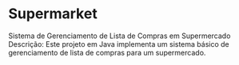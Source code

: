 # Supermarket
 Sistema de Gerenciamento de Lista de Compras em Supermercado Descrição:  Este projeto em Java implementa um sistema básico de gerenciamento de lista de compras para um supermercado.
